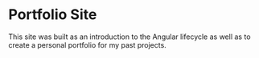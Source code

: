# Portfolio Site

This site was built as an introduction to the Angular lifecycle as well as to create a personal portfolio for my past projects.
